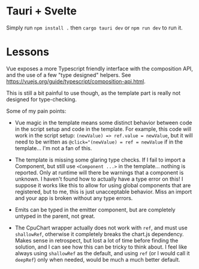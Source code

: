 # Tauri + Svelte

Simply run `npm install .` then `cargo tauri dev` or `npm run dev` to run it.

# Lessons

Vue exposes a more Typescript friendly interface with the composition API,
and the use of a few "type designed" helpers.
See <https://vuejs.org/guide/typescript/composition-api.html>.

This is still a bit painful to use though, as the template part is really not
designed for type-checking.

Some of my pain points:

- Vue magic in the template means some distinct behavior between code in the script
  setup and code in the template. For example, this code will work in the script
  setup: `(newValue) => ref.value = newValue`, but it will need to be written as
  `@click="(newValue) = ref = newValue` if in the template... I'm not a fan
  of this.

- The template is missing some glaring type checks. If I fail to import a Component,
  but still use `<Component ...>` in the template... nothing is reported. Only at
  runtime will there be warnings that a component is unknown. I haven't found how
  to actually have a type error on this! I suppose it works like this to allow
  for using global components that are registered, but to me, this is just
  unacceptable behavior. Miss an import and your app is broken without any
  type errors.

- Emits can be typed in the emitter component, but are completely untyped in the
  parent, not great.

- The CpuChart wrapper actually does not work with `ref`, and must use `shallowRef`,
  otherwise it completely breaks the chart.js dependency. Makes sense in retrospect,
  but lost a lot of time before finding the solution, and I can see how this can be
  tricky to think about. I feel like always using `shallowRef` as the default, and
  using `ref` (or I would call it `deepRef`) only when needed, would be much a
  much better default.